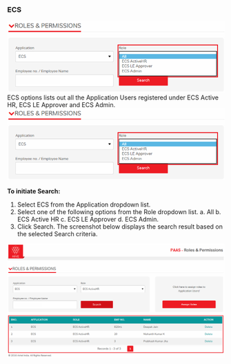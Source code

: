### **ECS**

![Rp 15](/uploads/rp-15.png "Rp 15")
ECS options lists out all the Application Users registered under ECS Active HR, ECS LE Approver and ECS Admin.
![Rp 16](/uploads/rp-16.png "Rp 16")

**To initiate Search:**
1.	Select ECS from the Application dropdown list.
2.	Select one of the following options from the Role dropdown list.
a.	All
b.	ECS Active HR
c.	ECS LE Approver
d.	ECS Admin.
3.	Click Search.
The screenshot below displays the search result based on the selected Search criteria.

![Rp 17](/uploads/rp-17.png "Rp 17")


